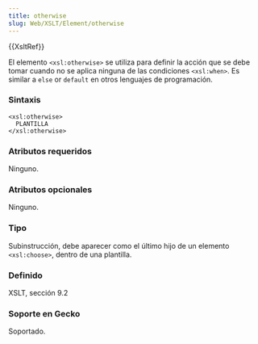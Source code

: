```yaml
---
title: otherwise
slug: Web/XSLT/Element/otherwise
---
```


{{XsltRef}}

El elemento `<xsl:otherwise>` se utiliza para definir la acción que se debe tomar cuando no se aplica ninguna de las condiciones `<xsl:when>`. Es similar a `else` or `default` en otros lenguajes de programación.

### Sintaxis

```
<xsl:otherwise>
  PLANTILLA
</xsl:otherwise>
```

### Atributos requeridos

Ninguno.

### Atributos opcionales

Ninguno.

### Tipo

Subinstrucción, debe aparecer como el último hijo de un elemento `<xsl:choose>`, dentro de una plantilla.

### Definido

XSLT, sección 9.2

### Soporte en Gecko

Soportado.

